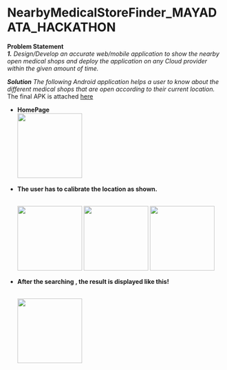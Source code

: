 # NearbyMedicalStoreFinder_MAYADATA_HACKATHON
<strong>Problem Statement</strong><br>
 <i><strong>1.</strong>
 Design/Develop an accurate web/mobile application to show the nearby open medical shops and deploy the
application on any Cloud provider within the given amount of time.
 </i> 
 <p><i><strong>Solution</strong> The following Android application helps a user to know about the different medical shops that are open according to their current location.</i><br>
 The final APK is attached <a href="https://firebasestorage.googleapis.com/v0/b/fir-picture-67c77.appspot.com/o/NearbyMedicalShopFinder.apk?alt=media&token=42c2026e-f69e-42f0-9571-1d30cae57c70">here</a></p>
 
 <ul>
    <li>
    <strong>HomePage</strong><br>
    <img src="https://firebasestorage.googleapis.com/v0/b/fir-picture-67c77.appspot.com/o/Screenshot_2020-04-30-15-39-28-511_com.example.nearbymedicalshops.jpg?alt=media&token=930f831c-513f-4ddb-9b03-15094aa68312" width="150">
    </li>
    <li>
    <p><strong>The user has to calibrate the location as shown.</strong><p><br>
    <img src="https://firebasestorage.googleapis.com/v0/b/fir-picture-67c77.appspot.com/o/Screenshot_2020-04-30-15-39-37-515_com.example.nearbymedicalshops.jpg?alt=media&token=c4fcbf78-d72f-46f4-bbdc-ed178d05e5e6" width="150">
    <img src="https://firebasestorage.googleapis.com/v0/b/fir-picture-67c77.appspot.com/o/Screenshot_2020-04-30-15-39-40-501_com.example.nearbymedicalshops.jpg?alt=media&token=14dff3b6-4974-4fae-9d90-fcd62aaf72f1" width="150">
    <img src="https://firebasestorage.googleapis.com/v0/b/fir-picture-67c77.appspot.com/o/Screenshot_2020-04-30-15-39-44-981_com.example.nearbymedicalshops.jpg?alt=media&token=a16ebeda-1662-456b-a528-c5d4211993eb" width="150">
    </li>
    <li>
    <p><strong>After the searching , the result is displayed like this!</p></strong><br>
     <img src="https://firebasestorage.googleapis.com/v0/b/fir-picture-67c77.appspot.com/o/Screenshot_2020-04-30-15-39-54-728_com.example.nearbymedicalshops.jpg?alt=media&token=cb32d659-51b8-4a3f-b3b7-61ea8e6f2bcb" width="150">
    </li>
 </ul>
